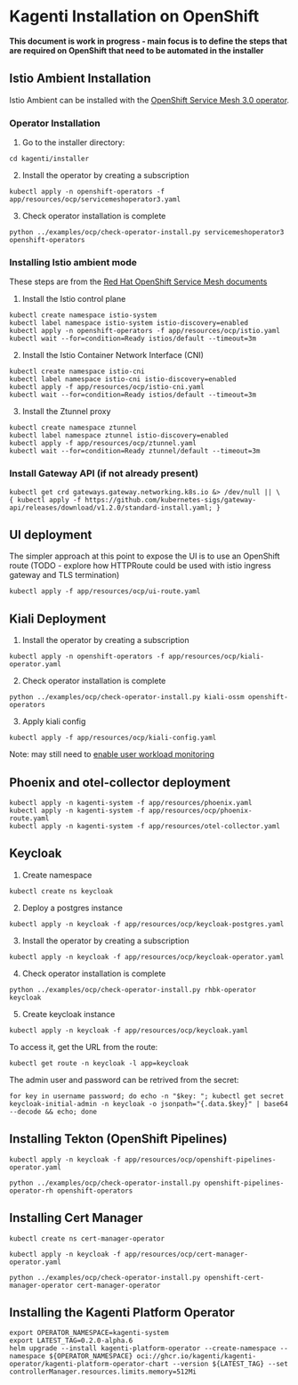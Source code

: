 # Kagenti Installation on OpenShift

**This document is work in progress - main focus is to define the steps that are required on OpenShift that need to be automated in the installer**

## Istio Ambient Installation

Istio Ambient can be installed with the [OpenShift Service Mesh 3.0 operator](https://developers.redhat.com/articles/2025/03/12/try-istio-ambient-mode-red-hat-openshift#).

### Operator Installation

1. Go to the installer directory:

```shell
cd kagenti/installer
```

2. Install the operator by creating a subscription

```shell
kubectl apply -n openshift-operators -f app/resources/ocp/servicemeshoperator3.yaml 
```

3. Check operator installation is complete

```shell
python ../examples/ocp/check-operator-install.py servicemeshoperator3 openshift-operators
```

### Installing Istio ambient mode 

These steps are from the [Red Hat OpenShift Service Mesh documents](https://docs.redhat.com/en/documentation/red_hat_openshift_service_mesh/3.1/html/installing/ossm-istio-ambient-mode#ossm-installing-istio-ambient-mode_ossm-istio-ambient-mode)

1. Install the Istio control plane

```shell
kubectl create namespace istio-system
kubectl label namespace istio-system istio-discovery=enabled
kubectl apply -n openshift-operators -f app/resources/ocp/istio.yaml 
kubectl wait --for=condition=Ready istios/default --timeout=3m
```

2. Install the Istio Container Network Interface (CNI)

```shell
kubectl create namespace istio-cni
kubectl label namespace istio-cni istio-discovery=enabled
kubectl apply -f app/resources/ocp/istio-cni.yaml 
kubectl wait --for=condition=Ready istios/default --timeout=3m
```

3. Install the Ztunnel proxy

```shell
kubectl create namespace ztunnel
kubectl label namespace ztunnel istio-discovery=enabled
kubectl apply -f app/resources/ocp/ztunnel.yaml
kubectl wait --for=condition=Ready ztunnel/default --timeout=3m
```

### Install Gateway API (if not already present)

```shell
kubectl get crd gateways.gateway.networking.k8s.io &> /dev/null || \
{ kubectl apply -f https://github.com/kubernetes-sigs/gateway-api/releases/download/v1.2.0/standard-install.yaml; }
```

## UI deployment

The simpler approach at this point to expose the UI is to use an OpenShift route
(TODO - explore how HTTPRoute could be used with istio ingress gateway and TLS termination)

```shell
kubectl apply -f app/resources/ocp/ui-route.yaml
```

## Kiali Deployment

1. Install the operator by creating a subscription

```shell
kubectl apply -n openshift-operators -f app/resources/ocp/kiali-operator.yaml 
```

2. Check operator installation is complete

```shell
python ../examples/ocp/check-operator-install.py kiali-ossm openshift-operators
```

3. Apply kiali config

```shell
kubectl apply -f app/resources/ocp/kiali-config.yaml 
```

Note: may still need to [enable user workload monitoring](https://docs.redhat.com/en/documentation/openshift_container_platform/4.16/html/monitoring/configuring-user-workload-monitoring#preparing-to-configure-the-monitoring-stack-uwm)

## Phoenix and otel-collector deployment

```shell
kubectl apply -n kagenti-system -f app/resources/phoenix.yaml
kubectl apply -n kagenti-system -f app/resources/ocp/phoenix-route.yaml
kubectl apply -n kagenti-system -f app/resources/otel-collector.yaml
```

## Keycloak

1. Create namespace

```shell
kubectl create ns keycloak
```

2. Deploy a postgres instance

```shell
kubectl apply -n keycloak -f app/resources/ocp/keycloak-postgres.yaml 
```

3. Install the operator by creating a subscription

```shell
kubectl apply -n keycloak -f app/resources/ocp/keycloak-operator.yaml 
```

4. Check operator installation is complete

```shell
python ../examples/ocp/check-operator-install.py rhbk-operator keycloak
```

5. Create keycloak instance

```shell
kubectl apply -n keycloak -f app/resources/ocp/keycloak.yaml 
```

To access it, get the URL from the route:

```shell
kubectl get route -n keycloak -l app=keycloak
```

The admin user and password can be retrived from the secret:

```shell
for key in username password; do echo -n "$key: "; kubectl get secret keycloak-initial-admin -n keycloak -o jsonpath="{.data.$key}" | base64 --decode && echo; done
```


## Installing Tekton (OpenShift Pipelines)

```shell
kubectl apply -n keycloak -f app/resources/ocp/openshift-pipelines-operator.yaml
```

```shell
python ../examples/ocp/check-operator-install.py openshift-pipelines-operator-rh openshift-operators
```

## Installing Cert Manager

```shell
kubectl create ns cert-manager-operator
```

```shell
kubectl apply -n keycloak -f app/resources/ocp/cert-manager-operator.yaml
```

```shell
python ../examples/ocp/check-operator-install.py openshift-cert-manager-operator cert-manager-operator
```

## Installing the Kagenti Platform Operator

```shell
export OPERATOR_NAMESPACE=kagenti-system
export LATEST_TAG=0.2.0-alpha.6
helm upgrade --install kagenti-platform-operator --create-namespace --namespace ${OPERATOR_NAMESPACE} oci://ghcr.io/kagenti/kagenti-operator/kagenti-platform-operator-chart --version ${LATEST_TAG} --set controllerManager.resources.limits.memory=512Mi
```
